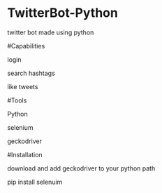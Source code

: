 # TwitterBot-Python

twitter bot made using python


#Capabilities

login

search hashtags

like tweets

#Tools

Python

selenium

geckodriver

#Installation

download and add geckodriver to your python path

pip install selenuim

